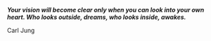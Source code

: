 _**Your vision will become clear only when you can look into your own heart. Who looks outside, dreams, who looks inside, awakes.**_

Carl Jung